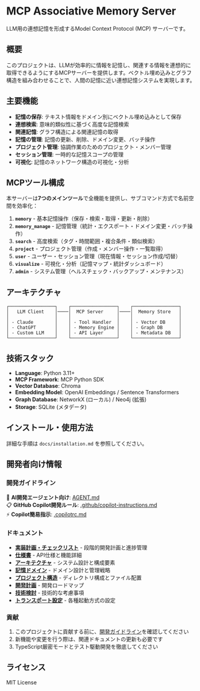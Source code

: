 # MCP Associative Memory Server

LLM用の連想記憶を形成するModel Context Protocol (MCP) サーバーです。

## 概要

このプロジェクトは、LLMが効率的に情報を記憶し、関連する情報を連想的に取得できるようにするMCPサーバーを提供します。ベクトル埋め込みとグラフ構造を組み合わせることで、人間の記憶に近い連想記憶システムを実現します。

## 主要機能

- **記憶の保存**: テキスト情報をドメイン別にベクトル埋め込みとして保存
- **連想検索**: 意味的類似性に基づく高度な記憶検索
- **関連記憶**: グラフ構造による関連記憶の取得
- **記憶の管理**: 記憶の更新、削除、ドメイン変更、バッチ操作
- **プロジェクト管理**: 協調作業のためのプロジェクト・メンバー管理
- **セッション管理**: 一時的な記憶スコープの管理
- **可視化**: 記憶のネットワーク構造の可視化・分析

## MCPツール構成

本サーバーは**7つのメインツール**で全機能を提供し、サブコマンド方式で名前空間を効率化：

1. **`memory`** - 基本記憶操作（保存・検索・取得・更新・削除）
2. **`memory_manage`** - 記憶管理（統計・エクスポート・ドメイン変更・バッチ操作）
3. **`search`** - 高度検索（タグ・時間範囲・複合条件・類似検索）
4. **`project`** - プロジェクト管理（作成・メンバー操作・一覧取得）
5. **`user`** - ユーザー・セッション管理（現在情報・セッション作成/切替）
6. **`visualize`** - 可視化・分析（記憶マップ・統計ダッシュボード）
7. **`admin`** - システム管理（ヘルスチェック・バックアップ・メンテナンス）

## アーキテクチャ

```
┌─────────────────┐    ┌─────────────────┐    ┌─────────────────┐
│   LLM Client    │────│  MCP Server     │────│  Memory Store   │
│                 │    │                 │    │                 │
│ - Claude        │    │ - Tool Handler  │    │ - Vector DB     │
│ - ChatGPT       │    │ - Memory Engine │    │ - Graph DB      │
│ - Custom LLM    │    │ - API Layer     │    │ - Metadata DB   │
└─────────────────┘    └─────────────────┘    └─────────────────┘
```

## 技術スタック

- **Language**: Python 3.11+
- **MCP Framework**: MCP Python SDK
- **Vector Database**: Chroma
- **Embedding Model**: OpenAI Embeddings / Sentence Transformers
- **Graph Database**: NetworkX (ローカル) / Neo4j (拡張)
- **Storage**: SQLite (メタデータ)

## インストール・使用方法

詳細な手順は `docs/installation.md` を参照してください。

## 開発者向け情報

### 開発ガイドライン

🤖 **AI開発エージェント向け**: [AGENT.md](AGENT.md)  
📋 **GitHub Copilot開発ルール**: [.github/copilot-instructions.md](.github/copilot-instructions.md)  
⚡ **Copilot簡易指示**: [.copilotrc.md](.copilotrc.md)

### ドキュメント

- **[実装計画・チェックリスト](IMPLEMENTATION_PLAN.md)** - 段階的開発計画と進捗管理
- **[仕様書](SPECIFICATION.md)** - API仕様と機能詳細
- **[アーキテクチャ](ARCHITECTURE.md)** - システム設計と構成要素
- **[記憶ドメイン](MEMORY_DOMAINS.md)** - ドメイン設計と管理戦略
- **[プロジェクト構造](PROJECT_STRUCTURE.md)** - ディレクトリ構成とファイル配置
- **[開発計画](DEVELOPMENT_PLAN.md)** - 開発ロードマップ
- **[技術検討](TECHNICAL_CONSIDERATIONS.md)** - 技術的な考慮事項
- **[トランスポート設定](TRANSPORT_CONFIG.md)** - 各種起動方式の設定

### 貢献

1. このプロジェクトに貢献する前に、[開発ガイドライン](.github/copilot-instructions.md)を確認してください
2. 新機能や変更を行う際は、関連ドキュメントの更新も必要です
3. TypeScript厳密モードとテスト駆動開発を徹底してください

## ライセンス

MIT License
